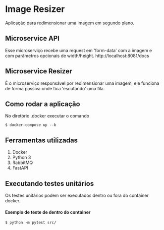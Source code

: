 
# Image Resizer
Aplicação para redimensionar uma imagem em segundo plano.

## Microservice API
Esse microserviço recebe uma request em 'form-data' com a imagem e com parâmetros opcionais de width/height.
http://localhost:8081/docs

  
## Microservice Resizer
É o microserviço responsável por redimensionar uma imagem, ele funciona de forma passiva onde fica 'escutando' uma fila.

## Como rodar a aplicação
No diretório .docker executar o comando
```console
$ docker-compose up --b
```
## Ferramentas utilizadas
1. Docker
2. Python 3
3. RabbitMQ
4. FastAPI

## Executando testes unitários
Os testes unitários podem ser executados dentro ou fora do container docker. 
#### Exemplo de teste de dentro do container
```console
$ python -m pytest src/
```